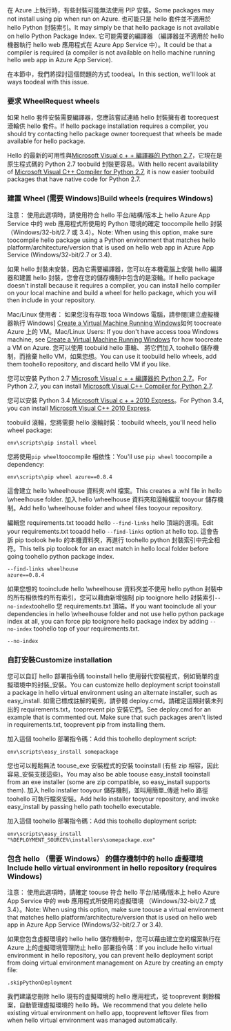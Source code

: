 <span data-ttu-id="441d5-101">在 Azure 上執行時，有些封裝可能無法使用 PIP 安裝。</span><span class="sxs-lookup"><span data-stu-id="441d5-101">Some packages may not install using pip when run on Azure.</span></span>  <span data-ttu-id="441d5-102">也可能只是 hello 套件並不適用於 hello Python 封裝索引。</span><span class="sxs-lookup"><span data-stu-id="441d5-102">It may simply be that hello package is not available on hello Python Package Index.</span></span>  <span data-ttu-id="441d5-103">它可能需要的編譯器 （編譯器並不適用於 hello 機器執行 hello web 應用程式在 Azure App Service 中）。</span><span class="sxs-lookup"><span data-stu-id="441d5-103">It could be that a compiler is required (a compiler is not available on hello machine running hello web app in Azure App Service).</span></span>

<span data-ttu-id="441d5-104">在本節中，我們將探討這個問題的方式 toodeal。</span><span class="sxs-lookup"><span data-stu-id="441d5-104">In this section, we'll look at ways toodeal with this issue.</span></span>

### <a name="request-wheels"></a><span data-ttu-id="441d5-105">要求 Wheel</span><span class="sxs-lookup"><span data-stu-id="441d5-105">Request wheels</span></span>
<span data-ttu-id="441d5-106">如果 hello 套件安裝需要編譯器，您應該嘗試連絡 hello 封裝擁有者 toorequest 滾輪供 hello 套件。</span><span class="sxs-lookup"><span data-stu-id="441d5-106">If hello package installation requires a compiler, you should try contacting hello package owner toorequest that wheels be made available for hello package.</span></span>

<span data-ttu-id="441d5-107">Hello 的最新的可用性與[Microsoft Visual c + + 編譯器的 Python 2.7][Microsoft Visual C++ Compiler for Python 2.7]，它現在是原生程式碼的 Python 2.7 toobuild 封裝更容易。</span><span class="sxs-lookup"><span data-stu-id="441d5-107">With hello recent availability of [Microsoft Visual C++ Compiler for Python 2.7][Microsoft Visual C++ Compiler for Python 2.7], it is now easier toobuild packages that have native code for Python 2.7.</span></span>

### <a name="build-wheels-requires-windows"></a><span data-ttu-id="441d5-108">建置 Wheel (需要 Windows)</span><span class="sxs-lookup"><span data-stu-id="441d5-108">Build wheels (requires Windows)</span></span>
<span data-ttu-id="441d5-109">注意： 使用此選項時，請使用符合 hello 平台/結構/版本上 hello Azure App Service 中的 web 應用程式所使用的 Python 環境的確定 toocompile hello 封裝 （Windows/32-bit/2.7 或 3.4）。</span><span class="sxs-lookup"><span data-stu-id="441d5-109">Note: When using this option, make sure toocompile hello package using a Python environment that matches hello platform/architecture/version that is used on hello web app in Azure App Service (Windows/32-bit/2.7 or 3.4).</span></span>

<span data-ttu-id="441d5-110">如果 hello 封裝未安裝，因為它需要編譯器，您可以在本機電腦上安裝 hello 編譯器和建置 hello 封裝，您會在您的儲存機制中包含的是滾輪。</span><span class="sxs-lookup"><span data-stu-id="441d5-110">If hello package doesn't install because it requires a compiler, you can install hello compiler on your local machine and build a wheel for hello package, which you will then include in your repository.</span></span>

<span data-ttu-id="441d5-111">Mac/Linux 使用者： 如果您沒有存取 tooa Windows 電腦，請參閱[建立虛擬機器執行 Windows] [ Create a Virtual Machine Running Windows]如何 toocreate Azure 上的 VM。</span><span class="sxs-lookup"><span data-stu-id="441d5-111">Mac/Linux Users: If you don't have access tooa Windows machine, see [Create a Virtual Machine Running Windows][Create a Virtual Machine Running Windows] for how toocreate a VM on Azure.</span></span>  <span data-ttu-id="441d5-112">您可以使用 toobuild hello 車輪、 將它們加入 toohello 儲存機制，而捨棄 hello VM，如果您想。</span><span class="sxs-lookup"><span data-stu-id="441d5-112">You can use it toobuild hello wheels, add them toohello repository, and discard hello VM if you like.</span></span> 

<span data-ttu-id="441d5-113">您可以安裝 Python 2.7 [Microsoft Visual c + + 編譯器的 Python 2.7][Microsoft Visual C++ Compiler for Python 2.7]。</span><span class="sxs-lookup"><span data-stu-id="441d5-113">For Python 2.7, you can install [Microsoft Visual C++ Compiler for Python 2.7][Microsoft Visual C++ Compiler for Python 2.7].</span></span>

<span data-ttu-id="441d5-114">您可以安裝 Python 3.4 [Microsoft Visual c + + 2010 Express][Microsoft Visual C++ 2010 Express]。</span><span class="sxs-lookup"><span data-stu-id="441d5-114">For Python 3.4, you can install [Microsoft Visual C++ 2010 Express][Microsoft Visual C++ 2010 Express].</span></span>

<span data-ttu-id="441d5-115">toobuild 滾輪，您將需要 hello 滾輪封裝：</span><span class="sxs-lookup"><span data-stu-id="441d5-115">toobuild wheels, you'll need hello wheel package:</span></span>

    env\scripts\pip install wheel

<span data-ttu-id="441d5-116">您將使用`pip wheel`toocompile 相依性：</span><span class="sxs-lookup"><span data-stu-id="441d5-116">You'll use `pip wheel` toocompile a dependency:</span></span>

    env\scripts\pip wheel azure==0.8.4

<span data-ttu-id="441d5-117">這會建立 hello \wheelhouse 資料夾.whl 檔案。</span><span class="sxs-lookup"><span data-stu-id="441d5-117">This creates a .whl file in hello \wheelhouse folder.</span></span>  <span data-ttu-id="441d5-118">加入 hello \wheelhouse 資料夾和滾輪檔案 tooyour 儲存機制。</span><span class="sxs-lookup"><span data-stu-id="441d5-118">Add hello \wheelhouse folder and wheel files tooyour repository.</span></span>

<span data-ttu-id="441d5-119">編輯您 requirements.txt tooadd hello `--find-links` hello 頂端的選項。</span><span class="sxs-lookup"><span data-stu-id="441d5-119">Edit your requirements.txt tooadd hello `--find-links` option at hello top.</span></span> <span data-ttu-id="441d5-120">這會告訴 pip toolook hello 的本機資料夾，再進行 toohello python 封裝索引中完全相符。</span><span class="sxs-lookup"><span data-stu-id="441d5-120">This tells pip toolook for an exact match in hello local folder before going toohello python package index.</span></span>

    --find-links wheelhouse
    azure==0.8.4

<span data-ttu-id="441d5-121">如果您想的 tooinclude hello \wheelhouse 資料夾並不使用 hello python 封裝中的所有相依性的所有索引，您可以藉由新增強制 pip tooignore hello 封裝索引`--no-index`toohello 您 requirements.txt 頂端。</span><span class="sxs-lookup"><span data-stu-id="441d5-121">If you want tooinclude all your dependencies in hello \wheelhouse folder and not use hello python package index at all, you can force pip tooignore hello package index by adding `--no-index` toohello top of your requirements.txt.</span></span>

    --no-index

### <a name="customize-installation"></a><span data-ttu-id="441d5-122">自訂安裝</span><span class="sxs-lookup"><span data-stu-id="441d5-122">Customize installation</span></span>
<span data-ttu-id="441d5-123">您可以自訂 hello 部署指令碼 tooinstall hello 使用替代安裝程式，例如簡單的虛擬環境中的封裝\_安裝。</span><span class="sxs-lookup"><span data-stu-id="441d5-123">You can customize hello deployment script tooinstall a package in hello virtual environment using an alternate installer, such as easy\_install.</span></span>  <span data-ttu-id="441d5-124">如需已標成註解的範例，請參閱 deploy.cmd。請確定這類封裝未列出的 requirements.txt，tooprevent pip 安裝它們。</span><span class="sxs-lookup"><span data-stu-id="441d5-124">See deploy.cmd for an example that is commented out.  Make sure that such packages aren't listed in requirements.txt, tooprevent pip from installing them.</span></span>

<span data-ttu-id="441d5-125">加入這個 toohello 部署指令碼：</span><span class="sxs-lookup"><span data-stu-id="441d5-125">Add this toohello deployment script:</span></span>

    env\scripts\easy_install somepackage

<span data-ttu-id="441d5-126">您也可以輕鬆無法 toouse\_exe 安裝程式的安裝 tooinstall (有些 zip 相容，因此容易\_安裝支援這些)。</span><span class="sxs-lookup"><span data-stu-id="441d5-126">You may also be able toouse easy\_install tooinstall from an exe installer (some are zip compatible, so easy\_install supports them).</span></span>  <span data-ttu-id="441d5-127">加入 hello installer tooyour 儲存機制，並叫用簡單\_傳遞 hello 路徑 toohello 可執行檔來安裝。</span><span class="sxs-lookup"><span data-stu-id="441d5-127">Add hello installer tooyour repository, and invoke easy\_install by passing hello path toohello executable.</span></span>

<span data-ttu-id="441d5-128">加入這個 toohello 部署指令碼：</span><span class="sxs-lookup"><span data-stu-id="441d5-128">Add this toohello deployment script:</span></span>

    env\scripts\easy_install "%DEPLOYMENT_SOURCE%\installers\somepackage.exe"

### <a name="include-hello-virtual-environment-in-hello-repository-requires-windows"></a><span data-ttu-id="441d5-129">包含 hello （需要 Windows） 的儲存機制中的 hello 虛擬環境</span><span class="sxs-lookup"><span data-stu-id="441d5-129">Include hello virtual environment in hello repository (requires Windows)</span></span>
<span data-ttu-id="441d5-130">注意： 使用此選項時，請確定 toouse 符合 hello 平台/結構/版本上 hello Azure App Service 中的 web 應用程式所使用的虛擬環境 （Windows/32-bit/2.7 或 3.4）。</span><span class="sxs-lookup"><span data-stu-id="441d5-130">Note: When using this option, make sure toouse a virtual environment that matches hello platform/architecture/version that is used on hello web app in Azure App Service (Windows/32-bit/2.7 or 3.4).</span></span>

<span data-ttu-id="441d5-131">如果您包含虛擬環境的 hello hello 儲存機制中，您可以藉由建立空的檔案執行在 Azure 上的虛擬環境管理防止 hello 部署指令碼：</span><span class="sxs-lookup"><span data-stu-id="441d5-131">If you include hello virtual environment in hello repository, you can prevent hello deployment script from doing virtual environment management on Azure by creating an empty file:</span></span>

    .skipPythonDeployment

<span data-ttu-id="441d5-132">我們建議您刪除 hello 現有的虛擬環境的 hello 應用程式，從 tooprevent 剩餘檔案，自動管理虛擬環境的 hello 時。</span><span class="sxs-lookup"><span data-stu-id="441d5-132">We recommend that you delete hello existing virtual environment on hello app, tooprevent leftover files from when hello virtual environment was managed automatically.</span></span>

[Create a Virtual Machine Running Windows]: http://azure.microsoft.com/documentation/articles/virtual-machines-windows-hero-tutorial/
[Microsoft Visual C++ Compiler for Python 2.7]: http://aka.ms/vcpython27
[Microsoft Visual C++ 2010 Express]: http://go.microsoft.com/?linkid=9709949
